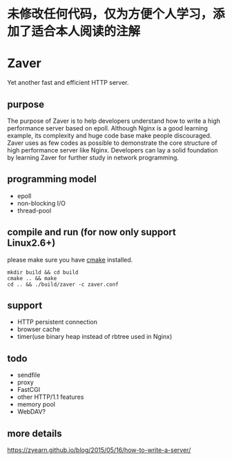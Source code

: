 未修改任何代码，仅为方便个人学习，添加了适合本人阅读的注解
=

Zaver
=====

Yet another fast and efficient HTTP server.

## purpose

The purpose of Zaver is to help developers understand how to write a high performance server based on epoll. Although Nginx is a good learning example, its complexity and huge code base make people discouraged. Zaver uses as few codes as possible to demonstrate the core structure of high performance server like Nginx. Developers can lay a solid foundation by learning Zaver for further study in network programming.

## programming model

* epoll
* non-blocking I/O
* thread-pool

## compile and run (for now only support Linux2.6+)

please make sure you have [cmake](https://cmake.org/) installed.
```
mkdir build && cd build
cmake .. && make
cd .. && ./build/zaver -c zaver.conf
```

## support

* HTTP persistent connection
* browser cache
* timer(use binary heap instead of rbtree used in Nginx)

## todo

* sendfile
* proxy
* FastCGI
* other HTTP/1.1 features
* memory pool
* WebDAV?

## more details

https://zyearn.github.io/blog/2015/05/16/how-to-write-a-server/

